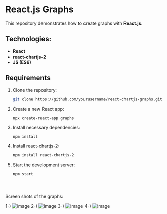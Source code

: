 # React.js Graphs

This repository demonstrates how to create graphs with **React.js**.

## Technologies:
- **React**
- **react-chartjs-2**
- **JS (ES6)**

## Requirements

1. Clone the repository:

   ```bash
   git clone https://github.com/yourusername/react-chartjs-graphs.git
2. Create a new React app:
   ```
   npx create-react-app graphs
3. Install necessary dependencies:
   ```
   npm install
4. Install react-chartjs-2:
   ```
   npm install react-chartjs-2
5. Start the development server:
   ```
   npm start




Screen shots of the graphs:


1-)
![image](https://github.com/user-attachments/assets/3b9e4065-83cc-47f1-8ac3-449f9504e84c)
2-)
![image](https://github.com/user-attachments/assets/8d196194-6eef-49a3-9d2c-4a213f51979a)
3-)
![image](https://github.com/user-attachments/assets/8cf6e1d1-bfd1-49d7-b752-f5ef1478bdfe)
4-)
![image](https://github.com/user-attachments/assets/4bdf0629-dc6d-4ef7-80fb-7b41c6e6dbc2)

